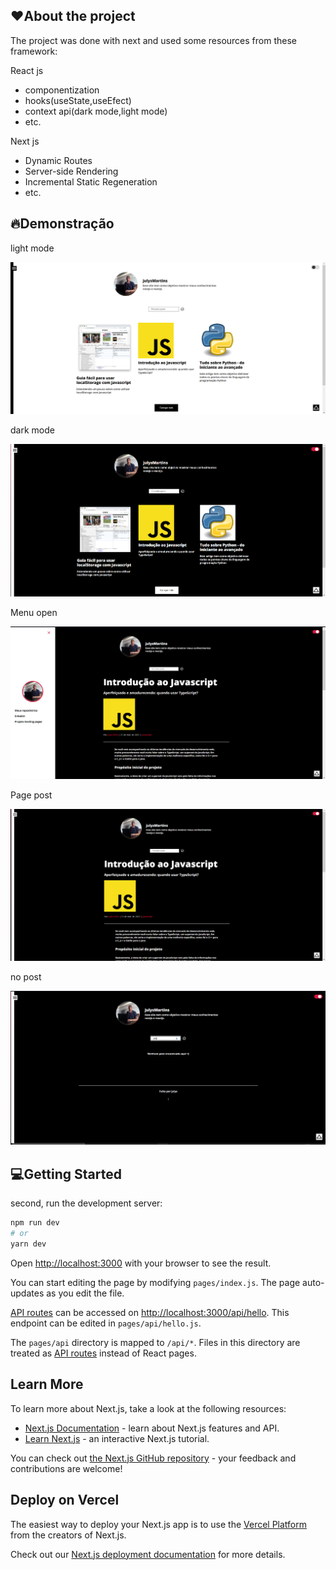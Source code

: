 ## ❤️About the project

The project was done with next and used some resources from these framework:

React js

- componentization
- hooks(useState,useEfect)
- context api(dark mode,light mode)
- etc.

Next js

- Dynamic Routes
- Server-side Rendering
- Incremental Static Regeneration
- etc.

## 🔥Demonstração

light mode

![](img/modoclaro1.PNG)

dark mode

![](img/Modoescuro2.PNG)

Menu open

![](img/menuaberto.PNG)

Page post

![](img/paginapostsindi.PNG)

no post

![](img/semposts.PNG)

## 💻Getting Started

second, run the development server:

```bash
npm run dev
# or
yarn dev
```

Open [http://localhost:3000](http://localhost:3000) with your browser to see the result.

You can start editing the page by modifying `pages/index.js`. The page auto-updates as you edit the file.

[API routes](https://nextjs.org/docs/api-routes/introduction) can be accessed on [http://localhost:3000/api/hello](http://localhost:3000/api/hello). This endpoint can be edited in `pages/api/hello.js`.

The `pages/api` directory is mapped to `/api/*`. Files in this directory are treated as [API routes](https://nextjs.org/docs/api-routes/introduction) instead of React pages.

## Learn More

To learn more about Next.js, take a look at the following resources:

- [Next.js Documentation](https://nextjs.org/docs) - learn about Next.js features and API.
- [Learn Next.js](https://nextjs.org/learn) - an interactive Next.js tutorial.

You can check out [the Next.js GitHub repository](https://github.com/vercel/next.js/) - your feedback and contributions are welcome!

## Deploy on Vercel

The easiest way to deploy your Next.js app is to use the [Vercel Platform](https://vercel.com/new?utm_medium=default-template&filter=next.js&utm_source=create-next-app&utm_campaign=create-next-app-readme) from the creators of Next.js.

Check out our [Next.js deployment documentation](https://nextjs.org/docs/deployment) for more details.
